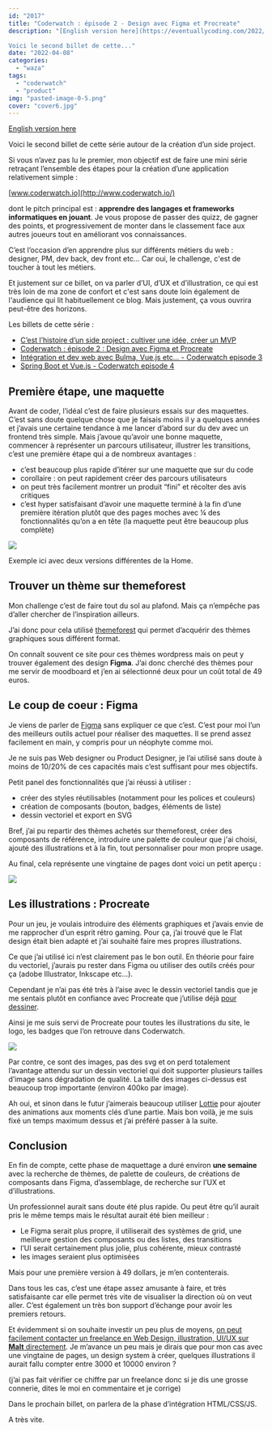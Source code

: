 ```yaml
---
id: "2017"
title: "Coderwatch : épisode 2 - Design avec Figma et Procreate"
description: "[English version here](https://eventuallycoding.com/2022/04/08/coderwatch-episode-2-design-with-figma-and-procreate/)

Voici le second billet de cette..."
date: "2022-04-08"
categories: 
  - "waza"
tags: 
  - "coderwatch"
  - "product"
img: "pasted-image-0-5.png"
cover: "cover6.jpg"
---
```


[English version here](https://eventuallycoding.com/2022/04/08/coderwatch-episode-2-design-with-figma-and-procreate/)

Voici le second billet de cette série autour de la création d’un side project. 

Si vous n’avez pas lu le premier, mon objectif est de faire une mini série retraçant l’ensemble des étapes pour la création d’une application relativement simple :

[www.coderwatch.io](http://www.coderwatch.io/)

dont le pitch principal est : **apprendre des langages et frameworks informatiques en jouant**. Je vous propose de passer des quizz, de gagner des points, et progressivement de monter dans le classement face aux autres joueurs tout en améliorant vos connaissances.

C’est l’occasion d’en apprendre plus sur différents métiers du web : designer, PM, dev back, dev front etc… Car oui, le challenge, c'est de toucher à tout les métiers.

Et justement sur ce billet, on va parler d’UI, d’UX et d’illustration, ce qui est très loin de ma zone de confort et c'est sans doute loin également de l'audience qui lit habituellement ce blog. Mais justement, ça vous ouvrira peut-être des horizons.

Les billets de cette série :

- [](https://eventuallycoding.com/2022/04/04/cest-lhistoire-dun-side-project/)[C’est l’histoire d’un side project : cultiver une idée, créer un MVP](https://eventuallycoding.com/2022/04/04/cest-lhistoire-dun-side-project/)
- [](https://eventuallycoding.com/2022/04/04/cest-lhistoire-dun-side-project/)[Coderwatch : épisode 2 : Design avec Figma et Procreate](https://eventuallycoding.com/2022/04/08/coderwatch-episode-2-design-avec-figma-et-procreate/)
- [](https://eventuallycoding.com/2022/04/04/cest-lhistoire-dun-side-project/)[Intégration et dev web avec Bulma, Vue.js etc... - Coderwatch episode 3](https://eventuallycoding.com/2022/04/14/integration-et-dev-web-avec-bulma-vue-js-etc-coderwatch-episode-3/)
- [](https://eventuallycoding.com/2022/04/04/cest-lhistoire-dun-side-project/)[Spring Boot et Vue.js - Coderwatch episode 4](https://eventuallycoding.com/2022/05/04/spring-boot-et-vue-js-coderwatch-episode-4/)

## Première étape, une maquette

Avant de coder, l’idéal c’est de faire plusieurs essais sur des maquettes. C’est sans doute quelque chose que je faisais moins il y a quelques années et j’avais une certaine tendance à me lancer d’abord sur du dev avec un frontend très simple. Mais j’avoue qu’avoir une bonne maquette, commencer à représenter un parcours utilisateur, illustrer les transitions, c’est une première étape qui a de nombreux avantages :

- c’est beaucoup plus rapide d’itérer sur une maquette que sur du code
- corollaire : on peut rapidement créer des parcours utilisateurs
- on peut très facilement montrer un produit “fini” et récolter des avis critiques
- c’est hyper satisfaisant d’avoir une maquette terminé à la fin d’une première itération plutôt que des pages moches avec ¼ des fonctionnalités qu’on a en tête (la maquette peut être beaucoup plus complète)

[![](/images/pasted-image-0-5.png)](https://eventuallycoding.com/wp-content/uploads/2022/04/pasted-image-0-5.png)

Exemple ici avec deux versions différentes de la Home.

## Trouver un thème sur themeforest

Mon challenge c’est de faire tout du sol au plafond. Mais ça n’empêche pas d’aller chercher de l’inspiration ailleurs. 

J’ai donc pour cela utilisé [themeforest](https://themeforest.net/) qui permet d’acquérir des thèmes graphiques sous différent format.

On connaît souvent ce site pour ces thèmes wordpress mais on peut y trouver également des design **Figma**. J’ai donc cherché des thèmes pour me servir de moodboard et j’en ai sélectionné deux pour un coût total de 49 euros. 

## Le coup de coeur : Figma

Je viens de parler de [Figma](https://www.figma.com/) sans expliquer ce que c’est. C’est pour moi l’un des meilleurs outils actuel pour réaliser des maquettes. Il se prend assez facilement en main, y compris pour un néophyte comme moi. 

Je ne suis pas Web designer ou Product Designer, je l’ai utilisé sans doute à moins de 10/20% de ces capacités mais c’est suffisant pour mes objectifs. 

Petit panel des fonctionnalités que j’ai réussi à utiliser :

- créer des styles réutilisables (notamment pour les polices et couleurs)
- création de composants (bouton, badges, éléments de liste)
- dessin vectoriel et export en SVG

Bref, j’ai pu repartir des thèmes achetés sur themeforest, créer des composants de référence, introduire une palette de couleur que j'ai choisi, ajouté des illustrations et à la fin, tout personnaliser pour mon propre usage.

Au final, cela représente une vingtaine de pages dont voici un petit aperçu : 

[![](/images/pasted-image-0-10-1024x572.png)](https://eventuallycoding.com/wp-content/uploads/2022/05/pasted-image-0-10.png)

## Les illustrations : Procreate

Pour un jeu, je voulais introduire des éléments graphiques et j’avais envie de me rapprocher d’un esprit rétro gaming. Pour ça, j’ai trouvé que le Flat design était bien adapté et j’ai souhaité faire mes propres illustrations. 

Ce que j’ai utilisé ici n’est clairement pas le bon outil. En théorie pour faire du vectoriel, j’aurais pu rester dans Figma ou utiliser des outils créés pour ça (adobe Illustrator, Inkscape etc…). 

Cependant je n’ai pas été très à l’aise avec le dessin vectoriel tandis que je me sentais plutôt en confiance avec Procreate que j’utilise déjà [pour dessiner](https://www.instagram.com/corwinhakanai/). 

Ainsi je me suis servi de Procreate pour toutes les illustrations du site, le logo, les badges que l’on retrouve dans Coderwatch. 

[![](/images/pasted-image-0-11-1024x583.png)](https://eventuallycoding.com/wp-content/uploads/2022/05/pasted-image-0-11.png)

Par contre, ce sont des images, pas des svg et on perd totalement l’avantage attendu sur un dessin vectoriel qui doit supporter plusieurs tailles d’image sans dégradation de qualité. La taille des images ci-dessus est beaucoup trop importante (environ 400ko par image). 

Ah oui, et sinon dans le futur j’aimerais beaucoup utiliser [Lottie](https://lottiefiles.com/) pour ajouter des animations aux moments clés d’une partie. Mais bon voilà, je me suis fixé un temps maximum dessus et j’ai préféré passer à la suite.

## Conclusion

En fin de compte, cette phase de maquettage a duré environ **une semaine** avec la recherche de thèmes, de palette de couleurs, de créations de composants dans Figma, d’assemblage, de recherche sur l’UX et d’illustrations.

Un professionnel aurait sans doute été plus rapide. Ou peut être qu’il aurait pris le même temps mais le résultat aurait été bien meilleur :

- Le Figma serait plus propre, il utiliserait des systèmes de grid, une meilleure gestion des composants ou des listes, des transitions
- l’UI serait certainement plus jolie, plus cohérente, mieux contrasté
- les images seraient plus optimisées

Mais pour une première version à 49 dollars, je m’en contenterais. 

Dans tous les cas, c’est une étape assez amusante à faire, et très satisfaisante car elle permet très vite de visualiser la direction où on veut aller. C’est également un très bon support d’échange pour avoir les premiers retours.

Et évidemment si on souhaite investir un peu plus de moyens, [on peut facilement contacter un freelance en Web Design, illustration, UI/UX sur **Malt** directement](https://www.malt.fr/s?q=webdesign&location=En+t%C3%A9l%C3%A9travail+%28France%29&remoteAllowed=true&as=t). Je m’avance un peu mais je dirais que pour mon cas avec une vingtaine de pages, un design system à créer, quelques illustrations il aurait fallu compter entre 3000 et 10000 environ ?

(j’ai pas fait vérifier ce chiffre par un freelance donc si je dis une grosse connerie, dites le moi en commentaire et je corrige)

Dans le prochain billet, on parlera de la phase d’intégration HTML/CSS/JS.

A très vite.
